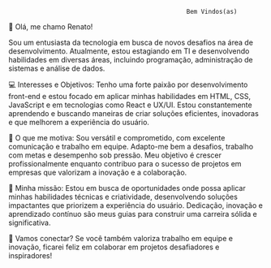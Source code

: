                                                      Bem Vindos(as)
                                                               
👋 Olá, me chamo Renato!

Sou um entusiasta da tecnologia em busca de novos desafios na área de desenvolvimento. Atualmente, estou estagiando em TI e desenvolvendo habilidades em diversas áreas, incluindo programação, administração de sistemas e análise de dados.

💻 Interesses e Objetivos: 
Tenho uma forte paixão por desenvolvimento front-end e estou focado em aplicar minhas habilidades em HTML, CSS, JavaScript e em tecnologias como React e UX/UI. Estou constantemente aprendendo e buscando maneiras de criar soluções eficientes, inovadoras e que melhorem a experiência do usuário.

🎯 O que me motiva: 
Sou versátil e comprometido, com excelente comunicação e trabalho em equipe. Adapto-me bem a desafios, trabalho com metas e desempenho sob pressão. Meu objetivo é crescer profissionalmente enquanto contribuo para o sucesso de projetos em empresas que valorizam a inovação e a colaboração.

🚀 Minha missão: 
Estou em busca de oportunidades onde possa aplicar minhas habilidades técnicas e criatividade, desenvolvendo soluções impactantes que priorizem a experiência do usuário. Dedicação, inovação e aprendizado contínuo são meus guias para construir uma carreira sólida e significativa.

🤝 Vamos conectar?
Se você também valoriza trabalho em equipe e inovação, ficarei feliz em colaborar em projetos desafiadores e inspiradores!
